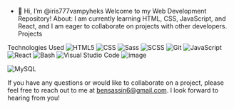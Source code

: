 - 👋 Hi, I’m @iris777vampyheks
Welcome to my Web Development Repository!
About:
 I am currently learning HTML, CSS, JavaScript, and React, and I am eager to collaborate on projects with other developers.
Projects

Technologies Used
<img src="https://img.icons8.com/color/48/000000/html-5.png" alt="HTML5">
<img src="https://img.icons8.com/color/48/000000/css3.png" alt="CSS">
<img src="https://img.icons8.com/color/48/000000/sass.png" alt="Sass">
<img src="https://img.icons8.com/color/48/000000/sass.png" alt="SCSS">
<img src="https://img.icons8.com/color/48/000000/git.png" alt="Git">
<img src="https://img.icons8.com/color/48/000000/javascript.png" alt="JavaScript">
<img src="https://img.icons8.com/color/48/000000/react-native.png" alt="React">
<img src="https://img.icons8.com/plasticine/48/000000/console.png" alt="Bash">
<img src="https://img.icons8.com/fluent/48/000000/visual-studio-code-2019.png" alt="Visual Studio Code">
![image](https://github.com/iris777vampyheks/iris777vampyheks/assets/130053111/71ede527-b76c-4484-9dcd-7c6389e9507e)

<img src="https://img.icons8.com/color/48/000000/mysql.png" alt="MySQL">

If you have any questions or would like to collaborate on a project, please feel free to reach out to me at bensassin6@gmail.com. I look forward to hearing from you!
